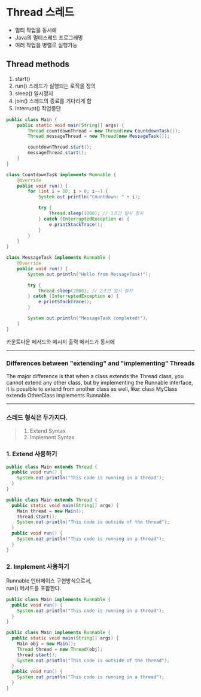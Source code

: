 # Thread 스레드

- 멀티 작업을 동시에
- Java의 멀티스레드 프로그래밍
- 여러 작업을 병렬로 실행가능
  
## Thread methods
1. start()
2. run() 스레드가 실행되는 로직을 정의
3. sleep() 일시정지
4. join() 스레드의 종료를 기다리게 함
5. interrupt() 작업중단

```java
public class Main {
    public static void main(String[] args) {
        Thread countdownThread = new Thread(new CountdownTask());
        Thread messageThread = new Thread(new MessageTask());

        countdownThread.start();
        messageThread.start();
    }
}

class CountdownTask implements Runnable {
    @Override
    public void run() {
        for (int i = 10; i > 0; i--) {
            System.out.println("Countdown: " + i);

            try {
                Thread.sleep(1000); // 1초간 일시 정지
            } catch (InterruptedException e) {
                e.printStackTrace();
            }
        }
    }
}

class MessageTask implements Runnable {
    @Override
    public void run() {
        System.out.println("Hello from MessageTask!");

        try {
            Thread.sleep(2000); // 2초간 일시 정지
        } catch (InterruptedException e) {
            e.printStackTrace();
        }

        System.out.println("MessageTask completed!");
    }
}
```
카운트다운 메서드와 메시지 출력 메서드가 동시에

---

### Differences between "extending" and "implementing" Threads

The major difference is that when a class extends the Thread class, you cannot extend any other class, but by implementing the Runnable interface, it is possible to extend from another class as well, like: class MyClass extends OtherClass implements Runnable.

---

### 스레드 형식은 두가지다.
> 1. Extend Syntax
> 2. Implement Syntax


### 1. Extend 사용하기 <br>
```java
public class Main extends Thread {
  public void run() {
    System.out.println("This code is running in a thread");
  }
}
```

```java
public class Main extends Thread {
  public static void main(String[] args) {
    Main thread = new Main();
    thread.start();
    System.out.println("This code is outside of the thread");
  }
  public void run() {
    System.out.println("This code is running in a thread");
  }
}
```

### 2. Implement 사용하기 <br>
Runnable 인터페이스 구현방식으로서, <br> run() 메서드를 포함한다. <br>

```java
public class Main implements Runnable {
  public void run() {
    System.out.println("This code is running in a thread");
  }
}
```

```java
public class Main implements Runnable {
  public static void main(String[] args) {
    Main obj = new Main();
    Thread thread = new Thread(obj);
    thread.start();
    System.out.println("This code is outside of the thread");
  }
  public void run() {
    System.out.println("This code is running in a thread");
  }
}
```


